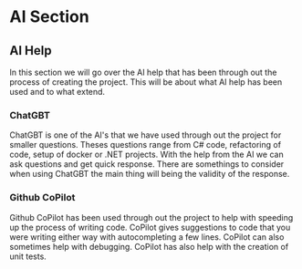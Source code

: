 # AI Section

## AI Help

In this section we will go over the AI help that has been through out the process of creating the project. This will be about what AI help has been used and to what extend.

### ChatGBT

ChatGBT is one of the AI's that we have used through out the project for smaller questions. Theses questions range from C# code, refactoring of code, setup of docker or .NET projects. With the help from the AI we can ask questions and get quick response. There are somethings to consider when using ChatGBT the main thing will being the validity of the response.

### Github CoPilot

Github CoPilot has been used through out the project to help with speeding up the process of writing code. CoPilot gives suggestions to code that you were writing either way with autocompleting a few lines. CoPilot can also sometimes help with debugging. CoPilot has also help with the creation of unit tests.
<!-- ChatGBT and/or CoPilot
ChatGBT was used for small questions, or just the simple things as refactoring through the code
 
CoPilot made it a lot easier to make the unit tests after the first few where created, it made this particular task go faster.
It was helpful in autocompleting a few lines, and sometimes to help debug using the coPilot chat. -->